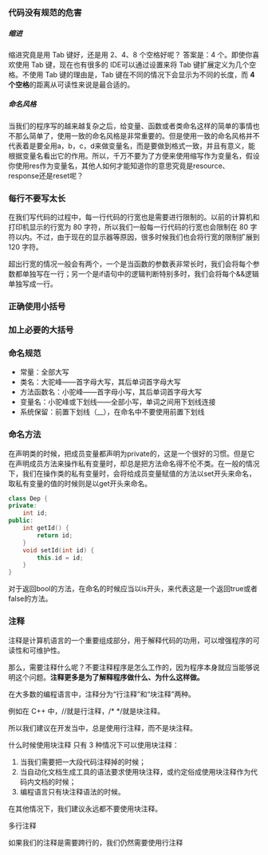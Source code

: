 ### 代码没有规范的危害

##### 缩进

缩进究竟是用 Tab 键好，还是用 2、4、8 个空格好呢？ 答案是：4 个。即使你喜欢使用 Tab 键，现在也有很多的 IDE可以通过设置来将 Tab 键扩展定义为几个空格。不使用 Tab 键的理由是，Tab 键在不同的情况下会显示为不同的长度，而 **4 个空格**的距离从可读性来说是最合适的。

##### 命名风格

当我们的程序写的越来越复杂之后，给变量、函数或者类命名这样的简单的事情也不那么简单了，使用一致的命名风格是非常重要的。但是使用一致的命名风格并不代表着是要全用a，b，c，d来做变量名，而是要做到格式一致，并且有意义，能根据变量名看出它的作用。所以，千万不要为了方便来使用缩写作为变量名，假设你使用res作为变量名，其他人如何才能知道你的意思究竟是resource、response还是reset呢？

### 每行不要写太长

在我们写代码的过程中，每一行代码的行宽也是需要进行限制的。以前的计算机和打印机显示的行宽为 80 字符，所以我们一般每一行代码的行宽也会限制在 80 字符以内。不过，由于现在的显示器等原因，很多时候我们也会将行宽的限制扩展到 120 字符。

超出行宽的情况一般会有两个，一个是当函数的参数表非常长时，我们会将每个参数都单独写在一行；另一个是if语句中的逻辑判断特别多时，我们会将每个&&逻辑单独写成一行。

### 正确使用小括号

### 加上必要的大括号

### 命名规范

- 常量：全部大写 
- 类名：大驼峰——首字母大写，其后单词首字母大写 
- 方法函数名：小驼峰——首字母小写，其后单词首字母大写 
- 变量名：小驼峰或下划线——全部小写，单词之间用下划线连接 
- 系统保留：前置下划线（__），在命名中不要使用前置下划线

### 命名方法

在声明类的时候，把成员变量都声明为private的，这是一个很好的习惯。但是它在声明成员方法来操作私有变量时，却总是把方法命名得不伦不类。在一般的情况下，我们在操作类的私有变量时，会将给成员变量赋值的方法以set开头来命名，取私有变量的值的时候则是以get开头来命名。

```cpp
class Dep {
private:
    int id;
public:
    int getId() {
		return id;
	}
	void setId(int id) {
		this.id = id;
	}
}
```

对于返回bool的方法，在命名的时候应当以is开头，来代表这是一个返回true或者false的方法。

### 注释

注释是计算机语言的一个重要组成部分，用于解释代码的功用，可以增强程序的可读性和可维护性。 

那么，需要注释什么呢？不要注释程序是怎么工作的，因为程序本身就应当能够说明这个问题。**注释更多是为了解释程序做什么、为什么这样做。** 

在大多数的编程语言中，注释分为“行注释”和“块注释”两种。

例如在 C++ 中，//就是行注释，/* */就是块注释。

所以我们建议在开发当中，总是使用行注释，而不是块注释。

什么时候使用块注释 只有 3 种情况下可以使用块注释： 

1. 当我们需要把一大段代码注释掉的时候； 
2. 当自动化文档生成工具的语法要求使用块注释，或约定俗成使用块注释作为代码内文档的时候； 
3. 编程语言只有块注释语法的时候。 

在其他情况下，我们建议永远都不要使用块注释。

多行注释

如果我们的注释是需要跨行的，我们仍然需要使用行注释